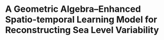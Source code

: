 # A Geometric Algebra–Enhanced Spatio-temporal Learning Model for Reconstructing Sea Level Variability
